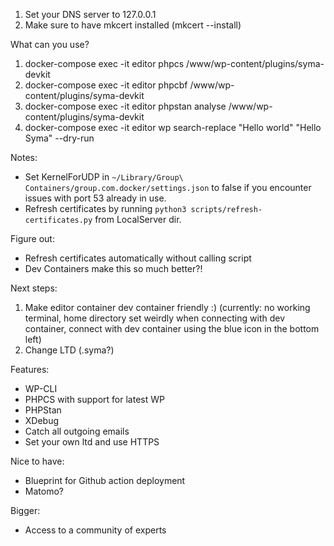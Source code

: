 1. Set your DNS server to 127.0.0.1
2. Make sure to have mkcert installed (mkcert --install)

What can you use?
1. docker-compose exec -it editor phpcs /www/wp-content/plugins/syma-devkit
2. docker-compose exec -it editor phpcbf /www/wp-content/plugins/syma-devkit
3. docker-compose exec -it editor phpstan analyse /www/wp-content/plugins/syma-devkit
4. docker-compose exec -it editor wp search-replace "Hello world" "Hello Syma" --dry-run

Notes:
- Set KernelForUDP in `~/Library/Group\ Containers/group.com.docker/settings.json` to false if you encounter issues with port 53 already in use.
- Refresh certificates by running `python3 scripts/refresh-certificates.py` from LocalServer dir.

Figure out:
- Refresh certificates automatically without calling script
- Dev Containers make this so much better?!

Next steps:
1. Make editor container dev container friendly :) (currently: no working terminal, home directory set weirdly when connecting with dev container, connect with dev container using the blue icon in the bottom left)
2. Change LTD (.syma?)

Features:
- WP-CLI
- PHPCS with support for latest WP 
- PHPStan
- XDebug
- Catch all outgoing emails
- Set your own ltd and use HTTPS

Nice to have:
- Blueprint for Github action deployment
- Matomo?

Bigger:
- Access to a community of experts